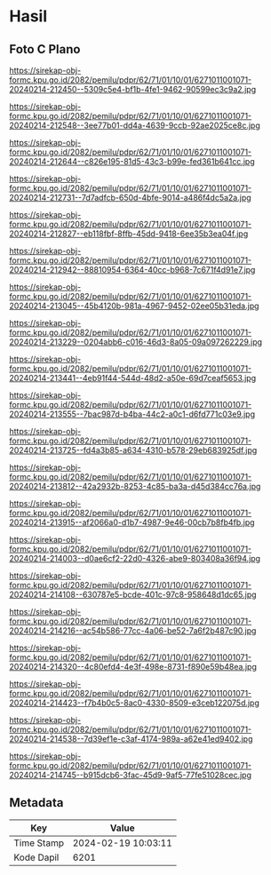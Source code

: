 # Hasil

## Foto C Plano

https://sirekap-obj-formc.kpu.go.id/2082/pemilu/pdpr/62/71/01/10/01/6271011001071-20240214-212450--5309c5e4-bf1b-4fe1-9462-90599ec3c9a2.jpg

https://sirekap-obj-formc.kpu.go.id/2082/pemilu/pdpr/62/71/01/10/01/6271011001071-20240214-212548--3ee77b01-dd4a-4639-9ccb-92ae2025ce8c.jpg

https://sirekap-obj-formc.kpu.go.id/2082/pemilu/pdpr/62/71/01/10/01/6271011001071-20240214-212644--c826e195-81d5-43c3-b99e-fed361b641cc.jpg

https://sirekap-obj-formc.kpu.go.id/2082/pemilu/pdpr/62/71/01/10/01/6271011001071-20240214-212731--7d7adfcb-650d-4bfe-9014-a486f4dc5a2a.jpg

https://sirekap-obj-formc.kpu.go.id/2082/pemilu/pdpr/62/71/01/10/01/6271011001071-20240214-212827--eb118fbf-8ffb-45dd-9418-6ee35b3ea04f.jpg

https://sirekap-obj-formc.kpu.go.id/2082/pemilu/pdpr/62/71/01/10/01/6271011001071-20240214-212942--88810954-6364-40cc-b968-7c671f4d91e7.jpg

https://sirekap-obj-formc.kpu.go.id/2082/pemilu/pdpr/62/71/01/10/01/6271011001071-20240214-213045--45b4120b-981a-4967-9452-02ee05b31eda.jpg

https://sirekap-obj-formc.kpu.go.id/2082/pemilu/pdpr/62/71/01/10/01/6271011001071-20240214-213229--0204abb6-c016-46d3-8a05-09a097262229.jpg

https://sirekap-obj-formc.kpu.go.id/2082/pemilu/pdpr/62/71/01/10/01/6271011001071-20240214-213441--4eb91f44-544d-48d2-a50e-69d7ceaf5653.jpg

https://sirekap-obj-formc.kpu.go.id/2082/pemilu/pdpr/62/71/01/10/01/6271011001071-20240214-213555--7bac987d-b4ba-44c2-a0c1-d6fd771c03e9.jpg

https://sirekap-obj-formc.kpu.go.id/2082/pemilu/pdpr/62/71/01/10/01/6271011001071-20240214-213725--fd4a3b85-a634-4310-b578-29eb683925df.jpg

https://sirekap-obj-formc.kpu.go.id/2082/pemilu/pdpr/62/71/01/10/01/6271011001071-20240214-213812--42a2932b-8253-4c85-ba3a-d45d384cc76a.jpg

https://sirekap-obj-formc.kpu.go.id/2082/pemilu/pdpr/62/71/01/10/01/6271011001071-20240214-213915--af2066a0-d1b7-4987-9e46-00cb7b8fb4fb.jpg

https://sirekap-obj-formc.kpu.go.id/2082/pemilu/pdpr/62/71/01/10/01/6271011001071-20240214-214003--d0ae6cf2-22d0-4326-abe9-803408a36f94.jpg

https://sirekap-obj-formc.kpu.go.id/2082/pemilu/pdpr/62/71/01/10/01/6271011001071-20240214-214108--630787e5-bcde-401c-97c8-958648d1dc65.jpg

https://sirekap-obj-formc.kpu.go.id/2082/pemilu/pdpr/62/71/01/10/01/6271011001071-20240214-214216--ac54b586-77cc-4a06-be52-7a6f2b487c90.jpg

https://sirekap-obj-formc.kpu.go.id/2082/pemilu/pdpr/62/71/01/10/01/6271011001071-20240214-214320--4c80efd4-4e3f-498e-8731-f890e59b48ea.jpg

https://sirekap-obj-formc.kpu.go.id/2082/pemilu/pdpr/62/71/01/10/01/6271011001071-20240214-214423--f7b4b0c5-8ac0-4330-8509-e3ceb122075d.jpg

https://sirekap-obj-formc.kpu.go.id/2082/pemilu/pdpr/62/71/01/10/01/6271011001071-20240214-214538--7d39ef1e-c3af-4174-989a-a62e41ed9402.jpg

https://sirekap-obj-formc.kpu.go.id/2082/pemilu/pdpr/62/71/01/10/01/6271011001071-20240214-214745--b915dcb6-3fac-45d9-9af5-77fe51028cec.jpg


## Metadata

| Key        | Value               |
| ---------- | ------------------- |
| Time Stamp | 2024-02-19 10:03:11 |
| Kode Dapil | 6201                |



